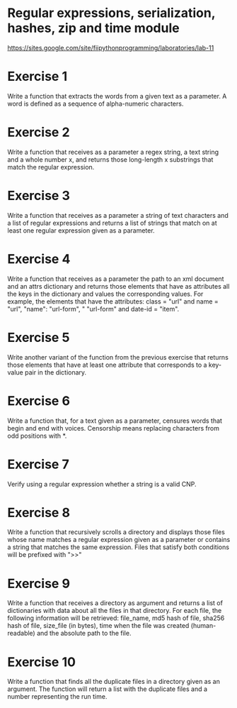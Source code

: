 # Regular expressions, serialization, hashes, zip and time module

https://sites.google.com/site/fiipythonprogramming/laboratories/lab-11

# Exercise 1
Write a function that extracts the words from a given text as a parameter. A word is defined as a sequence of alpha-numeric characters.

# Exercise 2
Write a function that receives as a parameter a regex string, a text string and a whole number x, and returns those long-length x substrings that match the regular expression.

# Exercise 3
Write a function that receives as a parameter a string of text characters and a list of regular expressions and returns a list of strings that match on at least one regular expression given as a parameter.

# Exercise 4
Write a function that receives as a parameter the path to an xml document and an attrs dictionary and returns those elements that have as attributes all the keys in the dictionary and values ​​the corresponding values. For example, the elements that have the attributes: class = "url" and name = "url", "name": "url-form", " "url-form" and date-id = "item".

# Exercise 5
Write another variant of the function from the previous exercise that returns those elements that have at least one attribute that corresponds to a key-value pair in the dictionary.

# Exercise 6
Write a function that, for a text given as a parameter, censures words that begin and end with voices. Censorship means replacing characters from odd positions with *.

# Exercise 7
Verify using a regular expression whether a string is a valid CNP.

# Exercise 8
Write a function that recursively scrolls a directory and displays those files whose name matches a regular expression given as a parameter or contains a string that matches the same expression. Files that satisfy both conditions will be prefixed with ">>"

# Exercise 9
Write a function that receives a directory as argument and returns a list of dictionaries with data about all the files in that directory. For each file, the following information will be retrieved: file_name, md5 hash of file, sha256 hash of file, size_file (in bytes), time when the file was created (human-readable) and the absolute path to the file.

# Exercise 10
Write a function that finds all the duplicate files in a directory given as an argument. The function will return a list with the duplicate files and a number representing the run time.
